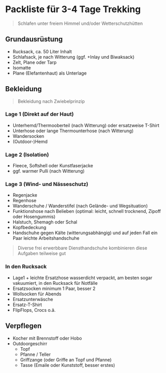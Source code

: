 # Packliste für 3-4 Tage Trekking
>Schlafen unter freiem Himmel und/oder Wetterschutzhütten

## Grundausrüstung
* Rucksack, ca. 50 Liter Inhalt
* Schlafsack, je nach Witterung (ggf. +Inlay und Biwaksack)
* Zelt, Plane oder Tarp
* Isomatte
* Plane (Elefantenhaut) als Unterlage

## Bekleidung
>Bekleidung nach Zwiebelprinzip

### Lage 1 (Direkt auf der Haut)
* Unterhemd/Thermooberteil (nach Witterung) oder ersatzweise T-Shirt
* Unterhose oder lange Thermounterhose (nach Witterung)
* Wandersocken
* (Outdoor-)Hemd

### Lage 2 (Isolation)
* Fleece, Softshell oder Kunstfaserjacke
* ggf. warmer Pulli (nach Witterung)

### Lage 3 (Wind- und Nässeschutz)
* Regenjacke
* Regenhose
* Wanderschuhe / Wanderstifel (nach Gelände- und Wegsituation)
* Funktionshose nach Belieben (optimal: leicht, schnell trocknend, Zipoff oder Hosengummis)
* Halstuch, Shemagh oder Schal
* Kopfbedeckung
* Handschuhe gegen Kälte (witterungsabhängig) und auf jeden Fall ein Paar leichte Arbeitshandschuhe
>Diverse frei erwerbbare Diensthandschuhe kombinieren diese Aufgaben teilweise gut

### In den Rucksack
* Lage1 + leichte Ersatzhose wasserdicht verpackt, am besten sogar vakuumiert, in den Rucksack für Notfälle
* Ersatzsocken minimum 1 Paar, besser 2
* Wollsocken für Abends
* Ersatzunterwäsche
* Ersatz-T-Shirt
* FlipFlops, Crocs o.ä.

## Verpflegen
* Kocher mit Brennstoff oder Hobo
* Outdoorgeschirr
  * Topf
  * Pfanne / Teller
  * Griffzange (oder Griffe an Topf und Pfanne)
  * Tasse (Emaile oder Kunststoff, besser erstes)
  
  